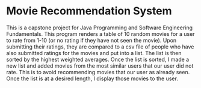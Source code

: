 # Movie Recommendation System

This is a capstone project for Java Programming and Software Engineering Fundamentals. This program renders a table of 10 random movies for a user to rate from 1-10 (or no rating if they have not seen the movie). Upon submitting their ratings, they are compared to a csv file of people who have also submitted ratings for the movies and put into a list. The list is then sorted by the highest weighted averages. Once the list is sorted, I made a new list and added movies from the most similar users that our user did not rate. This is to avoid recommending movies that our user as already seen. Once the list is at a desired length, I display those movies to the user.